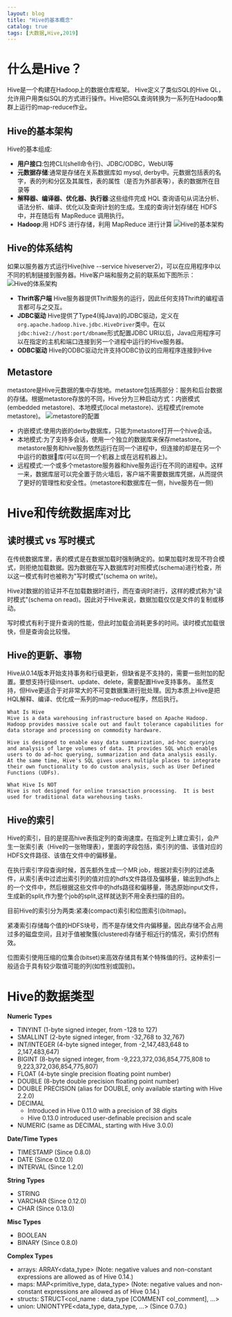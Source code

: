 ```yaml
---
layout: blog
title: "Hive的基本概念"
catalog: true
tags: [大数据,Hive,2019]
---
```

# 什么是Hive？
Hive是一个构建在Hadoop上的数据仓库框架。
Hive定义了类似SQL的Hive QL，允许用户用类似SQL的方式进行操作。Hive把SQL查询转换为一系列在Hadoop集群上运行的map-reduce作业。

## Hive的基本架构
Hive的基本组成:

* <B>用户接口</B>:包挎CLI(shell命令行)、JDBC/ODBC，WebUI等
* <B>元数据存储</B>:通常是存储在关系数据库如 mysql, derby中。元数据包括表的名字，表的列和分区及其属性，表的属性（是否为外部表等），表的数据所在目录等
* <B>解释器、编译器、优化器、执行器</B>:这些组件完成 HQL 查询语句从词法分析、语法分析、编译、优化以及查询计划的生成。生成的查询计划存储在 HDFS 中，并在随后有 MapReduce 调用执行。
* <B>Hadoop</B>:用 HDFS 进行存储，利用 MapReduce 进行计算
![Hive的基本架构](https://raw.githubusercontent.com/RussXia/RussXia.github.io/master/_pic/hive_construct.jpeg)

## Hive的体系结构
如果以服务器方式运行Hive(hive --service hiveserver2)，可以在应用程序中以不同的机制链接到服务器。Hive客户端和服务之前的联系如下图所示：
![Hive的体系架构](https://raw.githubusercontent.com/RussXia/RussXia.github.io/master/_pic/hive_struct.jpg)
+ <B>Thrift客户端</B> Hive服务器提供Thrift服务的运行，因此任何支持Thrift的编程语言都可与之交互。
+ <B>JDBC驱动</B> Hive提供了Type4(纯Java)的JDBC驱动，定义在`org.apache.hadoop.hive.jdbc.HiveDriver`类中。在以`jdbc:hive2://host:port/dbname`形式配置JDBC URI以后，Java应用程序可以在指定的主机和端口连接到另一个进程中运行的Hive服务器。
+ <B>ODBC驱动</B> Hive的ODBC驱动允许支持ODBC协议的应用程序连接到Hive

## Metastore
metastore是Hive元数据的集中存放地。metastore包括两部分：服务和后台数据的存储。根据metastore存放的不同，Hive分为三种启动方式：内嵌模式(embedded metastore)、本地模式(local metastore)、远程模式(remote metastore)。
![metastore的配置](https://raw.githubusercontent.com/RussXia/RussXia.github.io/master/_pic/hive_metastore.jpg)
+ 内嵌模式:使用内嵌的derby数据库，只能为metastore打开一个hive会话。
+ 本地模式:为了支持多会话，使用一个独立的数据库来保存metastore。metastore服务和hive服务依然运行在同一个进程中，但连接的却是在另一个中运行的数据库(可以在同一个机器上或在远程机器上)。
+ 远程模式:一个或多个metastore服务器和hive服务运行在不同的进程中。这样一来，数据库层可以完全置于防火墙后，客户端不需要数据库凭据，从而提供了更好的管理性和安全性。(metastore和数据库在一侧，hive服务在一侧)


# Hive和传统数据库对比
## 读时模式 vs 写时模式
在传统数据库里，表的模式是在数据加载时强制确定的。如果加载时发现不符合模式，则拒绝加载数据。因为数据在写入数据库时对照模式(schema)进行检查，所以这一模式有时也被称为"写时模式"(schema on write)。

Hive对数据的验证并不在加载数据时进行，而在查询时进行，这样的模式称为"读时模式"(schema on read)。因此对于Hive来说，数据加载仅仅是文件的复制或移动。

写时模式有利于提升查询的性能，但此时加载会消耗更多的时间。读时模式加载很快，但是查询会比较慢。

## Hive的更新、事物
Hive从0.14版本开始支持事务和行级更新，但缺省是不支持的，需要一些附加的配置。要想支持行级insert、update、delete，需要配置Hive支持事务。
虽然支持，但Hive更适合于对非常大的不可变数据集进行批处理。因为本质上Hive是把HQL解释、编译、优化成一系列的map-reduce程序，然后执行。
```text
What Is Hive
Hive is a data warehousing infrastructure based on Apache Hadoop. Hadoop provides massive scale out and fault tolerance capabilities for data storage and processing on commodity hardware.

Hive is designed to enable easy data summarization, ad-hoc querying and analysis of large volumes of data. It provides SQL which enables users to do ad-hoc querying, summarization and data analysis easily. At the same time, Hive's SQL gives users multiple places to integrate their own functionality to do custom analysis, such as User Defined Functions (UDFs).  

What Hive Is NOT
Hive is not designed for online transaction processing.  It is best used for traditional data warehousing tasks.
```

## Hive的索引
Hive的索引，目的是提高hive表指定列的查询速度。在指定列上建立索引，会产生一张索引表（Hive的一张物理表），里面的字段包括，索引列的值、该值对应的HDFS文件路径、该值在文件中的偏移量。

在执行索引字段查询时候，首先额外生成一个MR job，根据对索引列的过滤条件，从索引表中过滤出索引列的值对应的hdfs文件路径及偏移量，输出到hdfs上的一个文件中，然后根据这些文件中的hdfs路径和偏移量，筛选原始input文件，生成新的split,作为整个job的split,这样就达到不用全表扫描的目的。

目前Hive的索引分为两类:紧凑(compact)索引和位图索引(bitmap)。

紧凑索引存储每个值的HDFS块号，而不是存储文件内偏移量。因此存储不会占用过多的磁盘空间，且对于值被聚簇(clustered)存储于相近行的情况，索引仍然有效。

位图索引使用压缩的位集合(bitset)来高效存储具有某个特殊值的行。这种索引一般适合于具有较少取值可能的列(如性别或国别)。

# Hive的数据类型
<B>Numeric Types</B>
+ TINYINT (1-byte signed integer, from -128 to 127)
+ SMALLINT (2-byte signed integer, from -32,768 to 32,767)
+ INT/INTEGER (4-byte signed integer, from -2,147,483,648 to 2,147,483,647)
+ BIGINT (8-byte signed integer, from -9,223,372,036,854,775,808 to 9,223,372,036,854,775,807)
+ FLOAT (4-byte single precision floating point number)
+ DOUBLE (8-byte double precision floating point number)
+ DOUBLE PRECISION (alias for DOUBLE, only available starting with Hive 2.2.0)
+ DECIMAL
    + Introduced in Hive 0.11.0 with a precision of 38 digits
    + Hive 0.13.0 introduced user-definable precision and scale
+ NUMERIC (same as DECIMAL, starting with Hive 3.0.0)

<B>Date/Time Types</B>
+ TIMESTAMP (Since 0.8.0)
+ DATE (Since 0.12.0)
+ INTERVAL (Since 1.2.0)

<B>String Types</B>
+ STRING
+ VARCHAR (Since 0.12.0)
+ CHAR (Since 0.13.0)

<B>Misc Types</B>
+ BOOLEAN
+ BINARY (Since 0.8.0)

<B>Complex Types</B>
+ arrays: ARRAY<data_type> (Note: negative values and non-constant expressions are allowed as of Hive 0.14.)
+ maps: MAP<primitive_type, data_type> (Note: negative values and non-constant expressions are allowed as of Hive 0.14.)
+ structs: STRUCT<col_name : data_type [COMMENT col_comment], ...>
+ union: UNIONTYPE<data_type, data_type, ...> (Since 0.7.0.)
